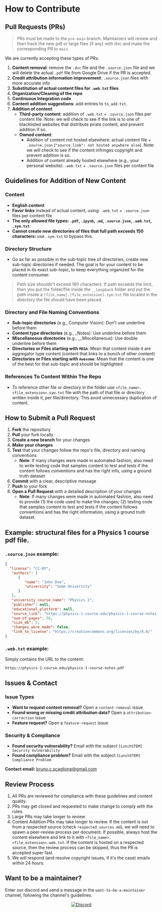 # How to Contribute

## Pull Requests (PRs)

> PRs must be made to the `pre-main` branch. Maintainers will review and then track the new pdf or large files (if any) with dvc and make the corresponding PR to `main`.

We are currently accepting these types of PRs:

1. **Content removal**: remove the `.dvc` file and the `.source.json` file and we will delete the actual `.pdf` file from Google Drive if the PR is accepted. 
2. **Credit attribution information improvement**: `.source.json` files with more accurate info
3. **Substitution of actual content files for `.web.txt` files**
4. **Organization/Cleaning of the repo**
5. **Continuous Integration code**
6. **Content addition suggestions**: add entries to `to_add.txt`.
7. **Addition of content**:
   - **Third-party content**: addition of `.web.txt` + `.source.json` files per content file. Note: we will check to see if the link is to one of blacklisted websites that distribute pirate content, and prevent addition if so.
   - **Owned content**:
     - Addition of content not hosted elsewhere: actual content file + `.source.json` (`"source_link": not hosted anywhere else`). Note: we will check to see if the content infringes copyright and prevent addition is so.
     - Addition of content already hosted elsewhere (e.g., your personal website): `.web.txt` + `.source.json` files per content file

## Guidelines for Addition of New Content

### Content

- **English content**
- **Favor links** instead of actual content, using: `.web.txt` + `.source.json` files per content file
- **The only allowed file types: `.pdf`, `.ipynb`, `.md`, `.source.json`, `.web.txt`, `.sym.txt`**
- **Cannot create new directories of files that full path exceeds 150 characters:** use `.sym.txt` to bypass this.

### Directory Structure

- Go as far as possible in the sub-topic tree of directories, create new sub-topic directories if needed. The goal is for your content to be placed in its exact sub-topic, to keep everything organized for the content consumer.

> Path size shouldn't exceed 180 characters. If path exceeds the limit, then you put the folder/file inside the `__Loopback` folder and put the path inside a `[file_name].[file_extension].sym.txt` file located in the directory the file should have been placed.

### Directory and File Naming Conventions
- **Sub-topic directories** (e.g., Computer Vision): Don't use underline before them
- **Content type directories** (e.g., _Notes): Use underline before them
- **Miscellaneous directories** (e.g., __Miscellaneous): Use double underline before them
- **Directories or Files starting with `MEGA`**: Mean that content inside it are aggregator type content (content that links to a bunch of other content)
- **Directories or Files starting with `Awesome`**: Mean that the content is one of the best for that sub-topic and should be highlighted

### References To Content Within The Repo

- To reference other file or directory in the folder use `<file_name>.<file_extension>.sym.txt` file with the path of that file or directory written inside it, per file/directory. This avoid unnecessary duplication of content.

## How to Submit a Pull Request

1. **Fork** the repository
2. **Pull** your fork locally
3. **Create a new branch** for your changes
4. **Make your changes**
5. **Test** that your changes follow the repo's file, directory and naming conventions
   - **Note**: If many changes were made in automated fashion, also need to write testing code that samples content to test and tests if the content follows conventions and has the right info, using a ground truth dataset
6. **Commit** with a clear, descriptive message
7. **Push** to your fork
8. **Open a Pull Request** with a detailed description of your changes
   - **Note**: If many changes were made in automated fashion, also need to provide (1) the code used to make the changes; (2) testing code that samples content to test and tests if the content follows conventions and has the right information, using a ground truth dataset.

## Example: structural files for a Physics 1 course pdf file.

### `.source.json` example:
```json
{
  "license": "CC-BY",
   "authors": [
      {
         "name": "John Doe",
         "university": "Some University"
      }
   ],
   "university_course_name": "Physics 1",
   "publisher": null,
   "educational_platform": null,
   "source_link": "https://physics-1-course.edu/physics-1-course-notes.pdf",
   "num_of_pages": 50,
   "size_mb": 5,
   "changes_were_made": false,
   "link_to_license": "https://creativecommons.org/licenses/by/4.0/"
}
```

### `.web.txt` example:
Simply contains the URL to the content:
```
https://physics-1-course.edu/physics-1-course-notes.pdf
```

## Issues & Contact

### Issue Types
- **Want to request content removal?** Open a `content-removal` issue
- **Found wrong or missing credit attribution data?** Open a `attribution-correction` issue
- **Feature request?** Open a `feature-request` issue

### Security & Compliance
- **Found security vulnerability?** Email with the subject `[LunchSTEM] Security Vulnerability`
- **Found compliance problem?** Email with the subject `[LunchSTEM] Compliance Problem`

**Contact email:** bruno.c.scaglione@gmail.com

## Review Process

1. All PRs are reviewed for compliance with these guidelines and content quality.
2. PRs may get closed and requested to make change to comply with the rules.
3. Large PRs may take longer to review
4. Content Addition PRs may take longer to review. If the content is not from a respected source (check `respected_sources.md`), we will need to spawn a peer-review process per document. If possible, always host the content elsewhere and link to it with `<file_name>.<file_extension>.web.txt`. If the content is hosted on a respected source, then the review process can be skipped, thus the PR is accepted super fast.
5. We will respond (and resolve copyright issues, if it's the case) emails within 24 hours.

## Want to be a maintainer?

Enter our discord and send a message in the `want-to-be-a-maintainer` channel, following the channel's guidelines.

<p align="center">
   <a href="https://discord.gg/W6wmJbZx">
      <img src="https://img.shields.io/badge/Discord-Join%20Our%20Community-5865F2?style=for-the-badge&logo=discord&logoColor=white" alt="Discord">
   </a>
</p>